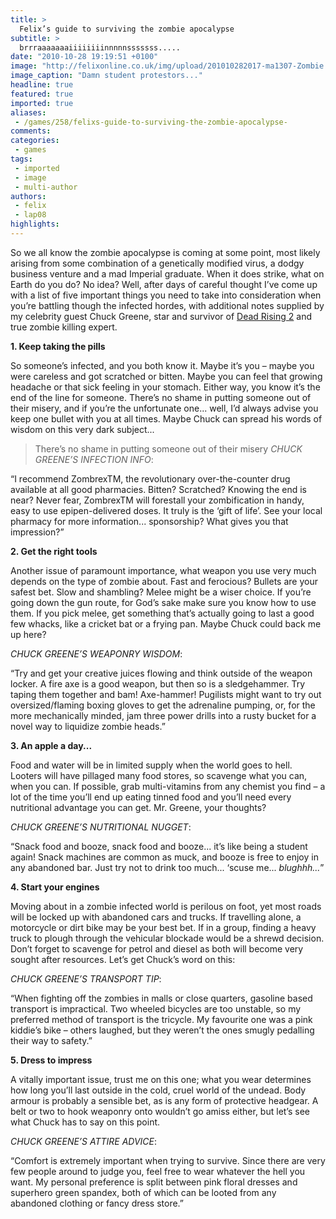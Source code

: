 ```yaml
---
title: >
  Felix’s guide to surviving the zombie apocalypse
subtitle: >
  brrraaaaaaaiiiiiiiinnnnnsssssss.....
date: "2010-10-28 19:19:51 +0100"
image: "http://felixonline.co.uk/img/upload/201010282017-ma1307-Zombie.jpg"
image_caption: "Damn student protestors..."
headline: true
featured: true
imported: true
aliases:
 - /games/258/felixs-guide-to-surviving-the-zombie-apocalypse-
comments:
categories:
 - games
tags:
 - imported
 - image
 - multi-author
authors:
 - felix
 - lap08
highlights:
---
```


So we all know the zombie apocalypse is coming at some point, most likely arising from some combination of a genetically modified virus, a dodgy business venture and a mad Imperial graduate. When it does strike, what on Earth do you do? No idea? Well, after days of careful thought I’ve come up with a list of five important things you need to take into consideration when you’re battling though the infected hordes, with additional notes supplied by my celebrity guest Chuck Greene, star and survivor of [Dead Rising 2](http://deadrising-2.com/) and true zombie killing expert.

__1. Keep taking the pills__

So someone’s infected, and you both know it. Maybe it’s you – maybe you were careless and got scratched or bitten. Maybe you can feel that growing headache or that sick feeling in your stomach. Either way, you know it’s the end of the line for someone. There’s no shame in putting someone out of their misery, and if you’re the unfortunate one... well, I’d always advise you keep one bullet with you at all times. Maybe Chuck can spread his words of wisdom on this very dark subject...
> There’s no shame in putting someone out of their misery
_CHUCK GREENE’S INFECTION INFO_:

“I recommend ZombrexTM, the revolutionary over-the-counter drug available at all good pharmacies. Bitten? Scratched? Knowing the end is near? Never fear, ZombrexTM will forestall your zombification in handy, easy to use epipen-delivered doses. It truly is the ‘gift of life’. See your local pharmacy for more information... sponsorship? What gives you that impression?”

__2. Get the right tools__

Another issue of paramount importance, what weapon you use very much depends on the type of zombie about. Fast and ferocious? Bullets are your safest bet. Slow and shambling? Melee might be a wiser choice. If you’re going down the gun route, for God’s sake make sure you know how to use them. If you pick melee, get something that’s actually going to last a good few whacks, like a cricket bat or a frying pan. Maybe Chuck could back me up here?

_CHUCK GREENE’S WEAPONRY WISDOM_:

“Try and get your creative juices flowing and think outside of the weapon locker. A fire axe is a good weapon, but then so is a sledgehammer. Try taping them together and bam! Axe-hammer! Pugilists might want to try out oversized/flaming boxing gloves to get the adrenaline pumping, or, for the more mechanically minded, jam three power drills into a rusty bucket for a novel way to liquidize zombie heads.”

__3. An apple a day...__

Food and water will be in limited supply when the world goes to hell. Looters will have pillaged many food stores, so scavenge what you can, when you can. If possible, grab multi-vitamins from any chemist you find – a lot of the time you’ll end up eating tinned food and you’ll need every nutritional advantage you can get. Mr. Greene, your thoughts?

_CHUCK GREENE’S NUTRITIONAL NUGGET_:

“Snack food and booze, snack food and booze... it’s like being a student again! Snack machines are common as muck, and booze is free to enjoy in any abandoned bar. Just try not to drink too much... ‘scuse me... *blughhh...*”

__4. Start your engines__

Moving about in a zombie infected world is perilous on foot, yet most roads will be locked up with abandoned cars and trucks. If travelling alone, a motorcycle or dirt bike may be your best bet. If in a group, finding a heavy truck to plough through the vehicular blockade would be a shrewd decision. Don’t forget to scavenge for petrol and diesel as both will become very sought after resources. Let’s get Chuck’s word on this:

_CHUCK GREENE’S TRANSPORT TIP_:

“When fighting off the zombies in malls or close quarters, gasoline based transport is impractical. Two wheeled bicycles are too unstable, so my preferred method of transport is the tricycle. My favourite one was a pink kiddie’s bike – others laughed, but they weren’t the ones smugly pedalling their way to safety.”

__5. Dress to impress__

A vitally important issue, trust me on this one; what you wear determines how long you’ll last outside in the cold, cruel world of the undead. Body armour is probably a sensible bet, as is any form of protective headgear. A belt or two to hook weaponry onto wouldn’t go amiss either, but let’s see what Chuck has to say on this point.

_CHUCK GREENE’S ATTIRE ADVICE_:

“Comfort is extremely important when trying to survive. Since there are very few people around to judge you, feel free to wear whatever the hell you want. My personal preference is split between pink floral dresses and superhero green spandex, both of which can be looted from any abandoned clothing or fancy dress store.”

